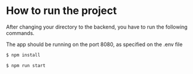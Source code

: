 # How to run the project

After changing your directory to the backend, you have to run the following commands.

The app should be running on the port 8080, as specified on the .env file

```bash
$ npm install

$ npm run start
```
